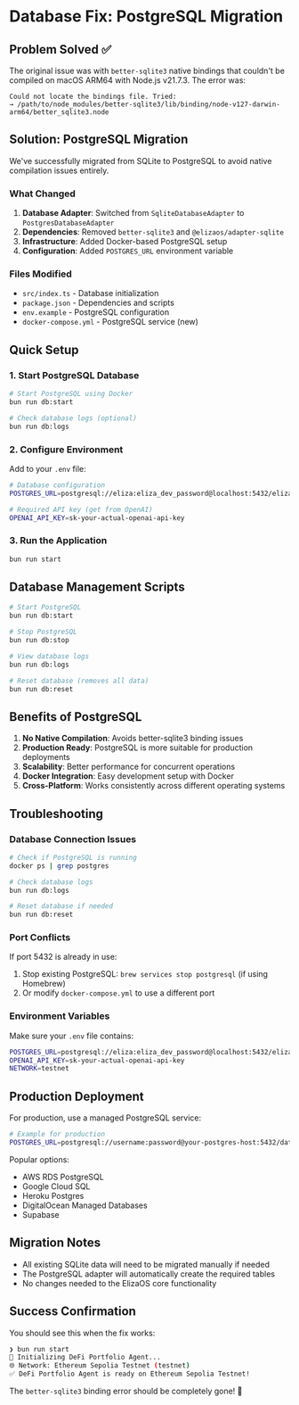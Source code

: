 # Database Fix: PostgreSQL Migration

## Problem Solved ✅

The original issue was with `better-sqlite3` native bindings that couldn't be compiled on macOS ARM64 with Node.js v21.7.3. The error was:

```
Could not locate the bindings file. Tried:
→ /path/to/node_modules/better-sqlite3/lib/binding/node-v127-darwin-arm64/better_sqlite3.node
```

## Solution: PostgreSQL Migration

We've successfully migrated from SQLite to PostgreSQL to avoid native compilation issues entirely.

### What Changed

1. **Database Adapter**: Switched from `SqliteDatabaseAdapter` to `PostgresDatabaseAdapter`
2. **Dependencies**: Removed `better-sqlite3` and `@elizaos/adapter-sqlite`
3. **Infrastructure**: Added Docker-based PostgreSQL setup
4. **Configuration**: Added `POSTGRES_URL` environment variable

### Files Modified

- `src/index.ts` - Database initialization
- `package.json` - Dependencies and scripts
- `env.example` - PostgreSQL configuration
- `docker-compose.yml` - PostgreSQL service (new)

## Quick Setup

### 1. Start PostgreSQL Database

```bash
# Start PostgreSQL using Docker
bun run db:start

# Check database logs (optional)
bun run db:logs
```

### 2. Configure Environment

Add to your `.env` file:

```bash
# Database configuration
POSTGRES_URL=postgresql://eliza:eliza_dev_password@localhost:5432/eliza_agent

# Required API key (get from OpenAI)
OPENAI_API_KEY=sk-your-actual-openai-api-key
```

### 3. Run the Application

```bash
bun run start
```

## Database Management Scripts

```bash
# Start PostgreSQL
bun run db:start

# Stop PostgreSQL
bun run db:stop

# View database logs
bun run db:logs

# Reset database (removes all data)
bun run db:reset
```

## Benefits of PostgreSQL

1. **No Native Compilation**: Avoids better-sqlite3 binding issues
2. **Production Ready**: PostgreSQL is more suitable for production deployments
3. **Scalability**: Better performance for concurrent operations
4. **Docker Integration**: Easy development setup with Docker
5. **Cross-Platform**: Works consistently across different operating systems

## Troubleshooting

### Database Connection Issues

```bash
# Check if PostgreSQL is running
docker ps | grep postgres

# Check database logs
bun run db:logs

# Reset database if needed
bun run db:reset
```

### Port Conflicts

If port 5432 is already in use:

1. Stop existing PostgreSQL: `brew services stop postgresql` (if using Homebrew)
2. Or modify `docker-compose.yml` to use a different port

### Environment Variables

Make sure your `.env` file contains:

```bash
POSTGRES_URL=postgresql://eliza:eliza_dev_password@localhost:5432/eliza_agent
OPENAI_API_KEY=sk-your-actual-openai-api-key
NETWORK=testnet
```

## Production Deployment

For production, use a managed PostgreSQL service:

```bash
# Example for production
POSTGRES_URL=postgresql://username:password@your-postgres-host:5432/database_name
```

Popular options:
- AWS RDS PostgreSQL
- Google Cloud SQL
- Heroku Postgres
- DigitalOcean Managed Databases
- Supabase

## Migration Notes

- All existing SQLite data will need to be migrated manually if needed
- The PostgreSQL adapter will automatically create the required tables
- No changes needed to the ElizaOS core functionality

## Success Confirmation

You should see this when the fix works:

```bash
❯ bun run start
🚀 Initializing DeFi Portfolio Agent...
🌐 Network: Ethereum Sepolia Testnet (testnet)
✅ DeFi Portfolio Agent is ready on Ethereum Sepolia Testnet!
```

The `better-sqlite3` binding error should be completely gone! 🎉 